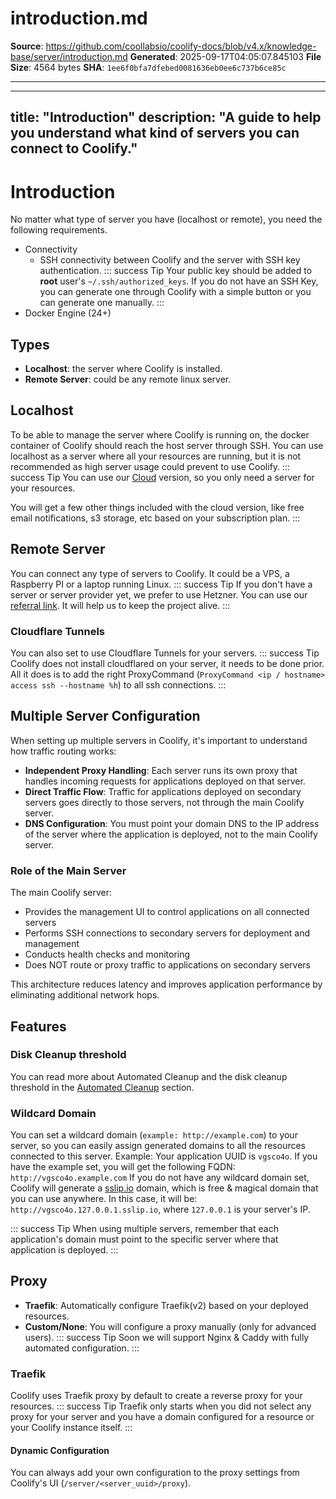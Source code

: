 # introduction.md

**Source**: https://github.com/coollabsio/coolify-docs/blob/v4.x/knowledge-base/server/introduction.md
**Generated**: 2025-09-17T04:05:07.845103
**File Size**: 4564 bytes
**SHA**: `1ee6f0bfa7dfebed0081636eb0ee6c737b6ce85c`

---

---
title: "Introduction"
description: "A guide to help you understand what kind of servers you can connect to Coolify."
---
# Introduction
No matter what type of server you have (localhost or remote), you need the following requirements.
- Connectivity
  - SSH connectivity between Coolify and the server with SSH key authentication.
     ::: success Tip
     Your public key should be added to **root** user's `~/.ssh/authorized_keys`.
     If you do not have an SSH Key, you can generate one through Coolify with a simple button or you can generate one manually.
     :::
- Docker Engine (24+)
## Types
- **Localhost**: the server where Coolify is installed.
- **Remote Server**: could be any remote linux server.
## Localhost
To be able to manage the server where Coolify is running on, the docker container of Coolify should reach the host server through SSH.
You can use localhost as a server where all your resources are running, but it is not recommended as high server usage could prevent to use Coolify.
::: success Tip
  You can use our [Cloud](https://app.coolify.io) version, so you only need a server for your resources. 
  
  You will get a few other things included with the cloud version, like free email notifications, s3 storage, etc based on your subscription plan.
:::
## Remote Server
You can connect any type of servers to Coolify. It could be a VPS, a Raspberry PI or a laptop running Linux.
::: success Tip
If you don't have a server or server provider yet, we prefer to use Hetzner.
You can use our [referral link](https://coolify.io/hetzner). It will help us to keep the project alive.
:::
### Cloudflare Tunnels
You can also set to use Cloudflare Tunnels for your servers.
::: success Tip
Coolify does not install cloudflared on your server, it needs to be done prior.
All it does is to add the right ProxyCommand (`ProxyCommand <ip / hostname> access ssh --hostname %h`) to all ssh connections.
:::

## Multiple Server Configuration
When setting up multiple servers in Coolify, it's important to understand how traffic routing works:

- **Independent Proxy Handling**: Each server runs its own proxy that handles incoming requests for applications deployed on that server.
- **Direct Traffic Flow**: Traffic for applications deployed on secondary servers goes directly to those servers, not through the main Coolify server.
- **DNS Configuration**: You must point your domain DNS to the IP address of the server where the application is deployed, not to the main Coolify server.

### Role of the Main Server
The main Coolify server:
- Provides the management UI to control applications on all connected servers
- Performs SSH connections to secondary servers for deployment and management
- Conducts health checks and monitoring
- Does NOT route or proxy traffic to applications on secondary servers

This architecture reduces latency and improves application performance by eliminating additional network hops.

## Features
### Disk Cleanup threshold
You can read more about Automated Cleanup and the disk cleanup threshold in the [Automated Cleanup](/knowledge-base/server/automated-cleanup) section.
### Wildcard Domain
You can set a wildcard domain (`example: http://example.com`) to your server, so you can easily assign generated domains to all the resources connected to this server.
Example: Your application UUID is `vgsco4o`.
If you have the example set, you will get the following FQDN: `http://vgsco4o.example.com`
If you do not have any wildcard domain set, Coolify will generate a [sslip.io](https://sslip.io) domain, which is free & magical domain that you can use anywhere.
In this case, it will be: `http://vgsco4o.127.0.0.1.sslip.io`, where `127.0.0.1` is your server's IP.

::: success Tip
When using multiple servers, remember that each application's domain must point to the specific server where that application is deployed.
:::

## Proxy
- **Traefik**: Automatically configure Traefik(v2) based on your deployed resources.
- **Custom/None**: You will configure a proxy manually (only for advanced users).
::: success Tip
  Soon we will support Nginx & Caddy with fully automated configuration.
:::
### Traefik
Coolify uses Traefik proxy by default to create a reverse proxy for your resources.
::: success Tip
  Traefik only starts when you did not select any proxy for your server and you
  have a domain configured for a resource or your Coolify instance itself.
:::
#### Dynamic Configuration
You can always add your own configuration to the proxy settings from Coolify's UI (`/server/<server_uuid>/proxy`).


